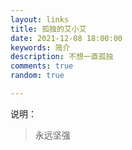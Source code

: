 ```yaml
---
layout: links
title: 孤独的艾小艾
date: 2021-12-08 18:00:00
keywords: 简介
description: 不想一直孤独
comments: true
random: true

---
```




说明：

> 永远坚强
